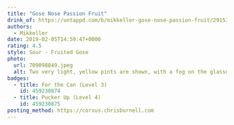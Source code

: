 ```yaml
---
title: "Gose Nose Passion Fruit"
drink_of: https://untappd.com/b/mikkeller-gose-nose-passion-fruit/2915335
authors:
  - Mikkeller
date: 2019-02-05T14:59:47+0000
rating: 4.5
style: Sour - Fruited Gose
photo:
  url: 709098849.jpeg
  alt: Two very light, yellow pints are shown, with a fog on the glasses that demonstrates how cold it was when this photo was taken
badges:
  - title: For the Can (Level 3)
    id: 459230874
  - title: Pucker Up (Level 4)
    id: 459230875
posting_method: https://corvus.chrisburnell.com
---
```

